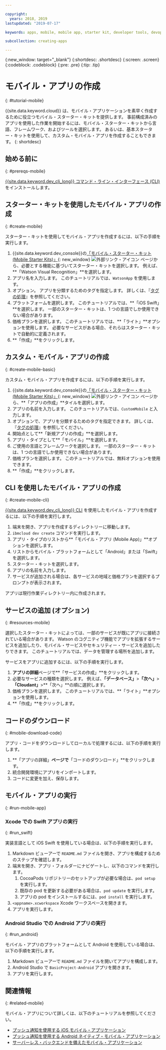 ```yaml
---

copyright:
  years: 2018, 2019
lastupdated: "2019-07-17"

keywords: apps, mobile, mobile app, starter kit, developer tools, devops toolchain, toolchain, create mobile app, mobile starter kit, android, ios, swift, xcode

subcollection: creating-apps

---
```


{:new_window: target="_blank"}
{:shortdesc: .shortdesc}
{:screen: .screen}
{:codeblock: .codeblock}
{:pre: .pre}
{:tip: .tip}

# モバイル・アプリの作成
{: #tutorial-mobile}

{{site.data.keyword.cloud}} は、モバイル・アプリケーションを素早く作成するために役立つモバイル・スターター・キットを提供します。 事前構成済みのアプリを使用した作業を開始するには、モバイル・スターター・キットから言語、フレームワーク、およびツールを選択します。 あるいは、基本スターター・キットを使用して、カスタム・モバイル・アプリを作成することもできます。
{: shortdesc}

## 始める前に
{: #prereqs-mobile}

[{{site.data.keyword.dev_cli_long}} コマンド・ライン・インターフェース (CLI)](/docs/cli?topic=cloud-cli-getting-started) をインストールします。

## スターター・キットを使用したモバイル・アプリの作成
{: #create-mobile}

スターター・キットを使用してモバイル・アプリを作成するには、以下の手順を実行します。

1. {{site.data.keyword.dev_console}}の[「モバイル・スターター・キット (Mobile Starter Kits)」](https://{DomainName}/developer/mobile/starter-kits){: new_window} ![外部リンク・アイコン](../../icons/launch-glyph.svg "外部リンク・アイコン") ページから、必要とする機能に基づいてスターター・キットを選択します。 例えば、**「Watson Visual Recognition」**を選択します。
2. アプリ名を入力します。 このチュートリアルでは、`WatsonApp` を使用します。
3. オプション。 アプリを分類するためのタグを指定します。 詳しくは、『[タグの処理](/docs/resources?topic=resources-tag)』を参照してください。
4. プラットフォームを選択します。 このチュートリアルでは、**「iOS Swift」**を選択します。 一部のスターター・キットは、1 つの言語でしか使用できない場合があります。
5. 価格プランを選択します。 このチュートリアルでは、**「ライト」**オプションを使用します。 必要なサービスがある場合、それらはスターター・キットで自動的に定義されます。
6. **「作成」**をクリックします。

## カスタム・モバイル・アプリの作成
{: #create-mobile-basic}

カスタム・モバイル・アプリを作成するには、以下の手順を実行します。

1. {{site.data.keyword.dev_console}}の[「モバイル・スターター・キット (Mobile Starter Kits)」](https://{DomainName}/developer/mobile/starter-kits){: new_window} ![外部リンク・アイコン](../../icons/launch-glyph.svg "外部リンク・アイコン") ページから、**「アプリの作成」**タイルを選択します。
2. アプリの名前を入力します。 このチュートリアルでは、`CustomMobile` と入力します。
3. オプションで、アプリを分類するためのタグを指定できます。 詳しくは、『[タグの処理](/docs/resources?topic=resources-tag)』を参照してください。
4. 開始点として**「新規アプリの作成」**を選択します。
5. アプリ・タイプとして**「モバイル」**を選択します。
6. ご使用の言語とフレームワークを選択します。 一部のスターター・キットは、1 つの言語でしか使用できない場合があります。
7. 価格プランを選択します。 このチュートリアルでは、無料オプションを使用できます。
8. **「作成」**をクリックします。

## CLI を使用したモバイル・アプリの作成
{: #create-mobile-cli}

[{{site.data.keyword.dev_cli_long}} CLI](/docs/cli?topic=cloud-cli-getting-started) を使用したモバイル・アプリを作成するには、以下の手順を実行します。

1. 端末を開き、アプリを作成するディレクトリーに移動します。
2. `ibmcloud dev create` コマンドを実行します。
3. アプリ・タイプのリストから**「モバイル・アプリ (Mobile App)」**オプションを選択します。
4. リストからモバイル・プラットフォームとして「Android」または「Swift」を選択します。
5. スターター・キットを選択します。
6. アプリの名前を入力します。
7. サービスが追加される場合は、各サービスの地域と価格プランを選択するプロンプトが表示されます。

アプリは現行作業ディレクトリー内に作成されます。

## サービスの追加 (オプション)
{: #resources-mobile}

選択したスターター・キットによっては、一部のサービスが既にアプリに接続されている場合があります。 Watson のコグニティブ機能でアプリを拡張するサービスを追加したり、モバイル・サービスやセキュリティー・サービスを追加したりできます。 このチュートリアルでは、データを管理する場所を追加します。

サービスをアプリに追加するには、以下の手順を実行します。

1. **アプリの詳細**ページで**「サービスの作成」**をクリックします。
2. 必要なサービスの種類を選択します。 例えば、**「データベース」**>**「次へ」**>**「Cloudant」**>**「次へ」**の順に選択します。
3. 価格プランを選択します。 このチュートリアルでは、**「ライト」**オプションを使用します。
4. **「作成」**をクリックします。

## コードのダウンロード
{: #mobile-download-code}

アプリ・コードをダウンロードしてローカルで処理するには、以下の手順を実行します。

1. **「アプリの詳細」**ページで**「コードのダウンロード」**をクリックします。
2. 統合開発環境にアプリをインポートします。
3. コードに変更を加え、保存します。

## モバイル・アプリの実行
{: #run-mobile-app}

### Xcode での Swift アプリの実行
{: #run_swift}

実装言語として iOS Swift を使用している場合は、以下の手順を実行します。

1. Markdown ビューアーで `README.md` ファイルを開き、アプリを構成するためのステップを確認します。
2. 端末を開き、アプリ・フォルダーにナビゲートし、以下のコマンドを実行します。
    1. CocoaPods リポジトリーのセットアップが必要な場合は、`pod setup` を実行します。
    2. 既存の pod を更新する必要がある場合は、`pod update` を実行します。
    3. アプリの pod をインストールするには、`pod install` を実行します。
3. `<appname>.xcworkspace` Xcode ワークスペースを開きます。
4. アプリを実行します。

### Android Studio での Android アプリの実行
{: #run_android}

モバイル・アプリのプラットフォームとして Android を使用している場合は、以下の手順を実行します。

1. Markdown ビューアーで `README.md` ファイルを開いてアプリを構成します。
2. Android Studio で `BasicProject-Android` アプリを開きます。
3. アプリを実行します。

## 関連情報
{: #related-mobile}

モバイル・アプリについて詳しくは、以下のチュートリアルを参照してください。

 * [プッシュ通知を使用する iOS モバイル・アプリケーション](/docs/tutorials?topic=solution-tutorials-ios-mobile-push-analytics)
 * [プッシュ通知を使用する Android ネイティブ・モバイル・アプリケーション](/docs/tutorials?topic=solution-tutorials-android-mobile-push-analytics)
 * [サーバーレス・バックエンドを備えたモバイル・アプリケーション](/docs/tutorials?topic=solution-tutorials-serverless-mobile-backend)
